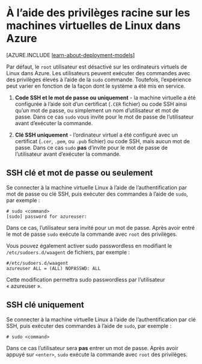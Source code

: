 <properties 
    pageTitle="Utiliser des privilèges racine sur les ordinateurs virtuels Linux | Microsoft Azure" 
    description="Apprenez à utiliser des privilèges racine sur un ordinateur virtuel de Linux dans Azure." 
    services="virtual-machines-linux" 
    documentationCenter="" 
    authors="szarkos" 
    manager="timlt" 
    editor=""
    tags="azure-service-management,azure-resource-manager" />

<tags 
    ms.service="virtual-machines-linux" 
    ms.workload="infrastructure-services" 
    ms.tgt_pltfrm="vm-linux" 
    ms.devlang="na" 
    ms.topic="article" 
    ms.date="10/17/2016" 
    ms.author="szark"/>


# <a name="using-root-privileges-on-linux-virtual-machines-in-azure"></a>À l’aide des privilèges racine sur les machines virtuelles de Linux dans Azure

[AZURE.INCLUDE [learn-about-deployment-models](../../includes/learn-about-deployment-models-both-include.md)]

Par défaut, le `root` utilisateur est désactivé sur les ordinateurs virtuels de Linux dans Azure. Les utilisateurs peuvent exécuter des commandes avec des privilèges élevés à l’aide de la `sudo` commande. Toutefois, l’expérience peut varier en fonction de la façon dont le système a été mis en service.

1. **Code SSH et le mot de passe ou uniquement** - la machine virtuelle a été configurée à l’aide soit d’un certificat (`.CER` fichier) ou code SSH ainsi qu’un mot de passe, ou simplement un nom d’utilisateur et mot de passe. Dans ce cas `sudo` vous invite pour le mot de passe de l’utilisateur avant d’exécuter la commande.

2. **Clé SSH uniquement** - l’ordinateur virtuel a été configuré avec un certificat (`.cer`, `.pem`, ou `.pub` fichier) ou code SSH, mais aucun mot de passe.  Dans ce cas `sudo` **pas** d’invite pour le mot de passe de l’utilisateur avant d’exécuter la commande.


## <a name="ssh-key-and-password-or-password-only"></a>SSH clé et mot de passe ou seulement

Se connecter à la machine virtuelle Linux à l’aide de l’authentification par mot de passe ou clé SSH, puis exécuter des commandes à l’aide de `sudo`, par exemple :

    # sudo <command>
    [sudo] password for azureuser:

Dans ce cas, l’utilisateur sera invité pour un mot de passe. Après avoir entré le mot de passe `sudo` exécute la commande avec `root` des privilèges.

Vous pouvez également activer sudo passwordless en modifiant le `/etc/sudoers.d/waagent` de fichiers, par exemple :

    #/etc/sudoers.d/waagent
    azureuser ALL = (ALL) NOPASSWD: ALL

Cette modification permettra sudo passwordless par l’utilisateur « azureuser ».

## <a name="ssh-key-only"></a>SSH clé uniquement

Se connecter à la machine virtuelle Linux à l’aide de l’authentification par clé SSH, puis exécuter des commandes à l’aide de `sudo`, par exemple :

    # sudo <command>

Dans ce cas l’utilisateur sera **pas** entrer un mot de passe. Après avoir appuyé sur `<enter>`, `sudo` exécute la commande avec `root` des privilèges.

 
